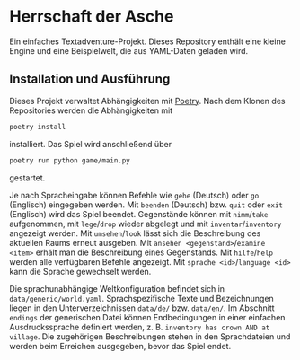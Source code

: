 # Herrschaft der Asche

Ein einfaches Textadventure-Projekt. Dieses Repository enthält eine kleine Engine und eine Beispielwelt, die aus YAML-Daten geladen wird.

## Installation und Ausführung

Dieses Projekt verwaltet Abhängigkeiten mit [Poetry](https://python-poetry.org/).
Nach dem Klonen des Repositories werden die Abhängigkeiten mit

```bash
poetry install
```

installiert. Das Spiel wird anschließend über

```bash
poetry run python game/main.py
```

gestartet.

Je nach Spracheingabe können Befehle wie `gehe` (Deutsch) oder `go` (Englisch) eingegeben werden. Mit `beenden` (Deutsch) bzw. `quit` oder `exit` (Englisch) wird das Spiel beendet.
Gegenstände können mit `nimm`/`take` aufgenommen, mit `lege`/`drop` wieder abgelegt und mit `inventar`/`inventory` angezeigt werden. Mit `umsehen`/`look` lässt sich die Beschreibung des aktuellen Raums erneut ausgeben. Mit `ansehen <gegenstand>`/`examine <item>` erhält man die Beschreibung eines Gegenstands. Mit `hilfe`/`help` werden alle verfügbaren Befehle angezeigt. Mit `sprache <id>`/`language <id>` kann die Sprache gewechselt werden.

Die sprachunabhängige Weltkonfiguration befindet sich in `data/generic/world.yaml`.
Sprachspezifische Texte und Bezeichnungen liegen in den Unterverzeichnissen
`data/de/` bzw. `data/en/`.
Im Abschnitt `endings` der generischen Datei können Endbedingungen in einer einfachen
Ausdruckssprache definiert werden, z. B. `inventory has crown AND at village`.
Die zugehörigen Beschreibungen stehen in den Sprachdateien und werden beim
Erreichen ausgegeben, bevor das Spiel endet.
